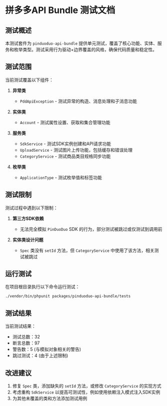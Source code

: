 # 拼多多API Bundle 测试文档

## 测试概述

本测试套件为 `pinduoduo-api-bundle` 提供单元测试，覆盖了核心功能、实体、服务和枚举类型。测试采用行为驱动+边界覆盖的风格，确保代码质量和稳定性。

## 测试范围

当前测试覆盖以下组件：

1. **异常类**
   - `PddApiException` - 测试异常的构造、消息处理和子消息功能

2. **实体类**
   - `Account` - 测试属性设置、获取和集合管理功能

3. **服务类**
   - `SdkService` - 测试SDK实例创建和API请求功能
   - `UploadService` - 测试图片上传功能，包括缓存和错误处理
   - `CategoryService` - 测试商品类目规格同步功能

4. **枚举类**
   - `ApplicationType` - 测试枚举值和标签功能

## 测试限制

测试过程中遇到以下限制：

1. **第三方SDK依赖**
   - 无法完全模拟 `PinDuoDuo` SDK 的行为，部分测试被跳过或仅测试到调用前

2. **实体类设计问题**
   - `Spec` 类没有 `setId` 方法，但 `CategoryService` 中使用了该方法，相关测试被跳过

## 运行测试

在项目根目录执行以下命令运行测试：

```bash
./vendor/bin/phpunit packages/pinduoduo-api-bundle/tests
```

## 测试结果

当前测试结果：
- 测试总数：32
- 断言总数：97
- 警告数：5 (与模拟对象相关的警告)
- 跳过测试：4 (由于上述限制)

## 改进建议

1. 修复 `Spec` 类，添加缺失的 `setId` 方法，或修改 `CategoryService` 的实现方式
2. 考虑重构 `SdkService` 以提高可测试性，例如使用依赖注入模式注入SDK实例
3. 为其他未覆盖的类和方法添加测试用例 